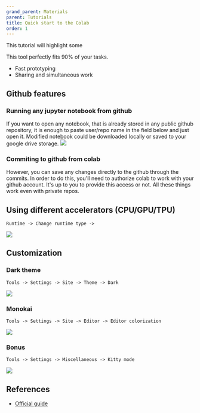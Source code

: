 ```yaml
---
grand_parent: Materials
parent: Tutorials
title: Quick start to the Colab
order: 1
---
```


This tutorial will highlight some 

This tool perfectly fits 90% of your tasks.
* Fast prototyping
* Sharing and simultaneous work



## Github features
### Running any jupyter notebook from github
If you want to open any notebook, that is already stored in any public github repository, it is enough to paste user/repo name in the field below and just open it. Modified notebook could be downloaded locally or saved to your google drive storage. 
![](./colab_github.gif)

### Commiting to github from colab
However, you can save any changes directly to the github through the commits. In order to do this, you'll need to authorize colab to work with your github account. It's up to you to provide this access or not. All these things work even with private repos.

## Using different accelerators (CPU/GPU/TPU)

`Runtime -> Change runtime type -> `

![](./colab_runtime.gif)

## Customization

### Dark theme

`Tools -> Settings -> Site -> Theme -> Dark`

![](./colab_theme.png)

### Monokai 

`Tools -> Settings -> Site -> Editor -> Editor colorization`

![](./colab_font.png)

### Bonus

`Tools -> Settings -> Miscellaneous -> Kitty mode`

![](./colab_cat.gif)

## References
* [Official guide](https://colab.research.google.com/notebooks/intro.ipynb#scrollTo=GJBs_flRovLc)
